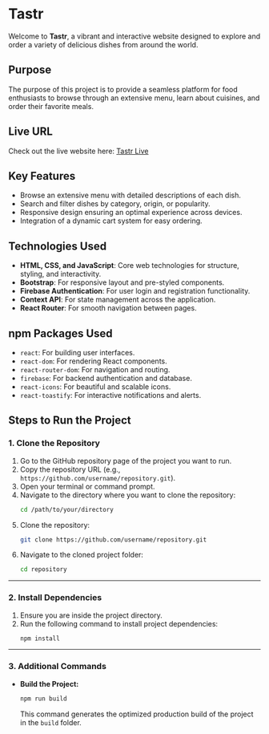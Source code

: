 # Tastr

Welcome to **Tastr**, a vibrant and interactive website designed to explore and order a variety of delicious dishes from around the world.

## Purpose

The purpose of this project is to provide a seamless platform for food enthusiasts to browse through an extensive menu, learn about cuisines, and order their favorite meals.

## Live URL

Check out the live website here: [Tastr Live](https://tastr-client.web.app)

## Key Features

- Browse an extensive menu with detailed descriptions of each dish.
- Search and filter dishes by category, origin, or popularity.
- Responsive design ensuring an optimal experience across devices.
- Integration of a dynamic cart system for easy ordering.

## Technologies Used

- **HTML, CSS, and JavaScript**: Core web technologies for structure, styling, and interactivity.
- **Bootstrap**: For responsive layout and pre-styled components.
- **Firebase Authentication**: For user login and registration functionality.
- **Context API**: For state management across the application.
- **React Router**: For smooth navigation between pages.

## npm Packages Used

- `react`: For building user interfaces.
- `react-dom`: For rendering React components.
- `react-router-dom`: For navigation and routing.
- `firebase`: For backend authentication and database.
- `react-icons`: For beautiful and scalable icons.
- `react-toastify`: For interactive notifications and alerts.

## Steps to Run the Project

### 1. Clone the Repository

1. Go to the GitHub repository page of the project you want to run.
2. Copy the repository URL (e.g., `https://github.com/username/repository.git`).
3. Open your terminal or command prompt.
4. Navigate to the directory where you want to clone the repository:
   ```bash
   cd /path/to/your/directory
   ```
5. Clone the repository:
   ```bash
   git clone https://github.com/username/repository.git
   ```
6. Navigate to the cloned project folder:
   ```bash
   cd repository
   ```

---

### 2. Install Dependencies

1. Ensure you are inside the project directory.
2. Run the following command to install project dependencies:
   ```bash
   npm install
   ```

---

### 3. Additional Commands

- **Build the Project:**
  ```bash
  npm run build
  ```
  This command generates the optimized production build of the project in the `build` folder.
